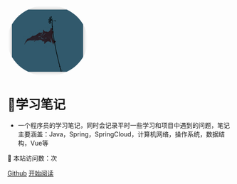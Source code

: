 <img width="180px" style="border-radius: 50%" bor src="./doc/icon/indexIcon.ico">

#   📙学习笔记

- 一个程序员的学习笔记，同时会记录平时一些学习和项目中遇到的问题，笔记主要涵盖：Java，Spring，SpringCloud，计算机网络，操作系统，数据结构，Vue等 

:rocket: 本站访问数：<span id="busuanzi_value_site_pv"></span>次

[Github](<https://github.com/iridescenceZz/iridescenceZz>)
[开始阅读](README.md)



